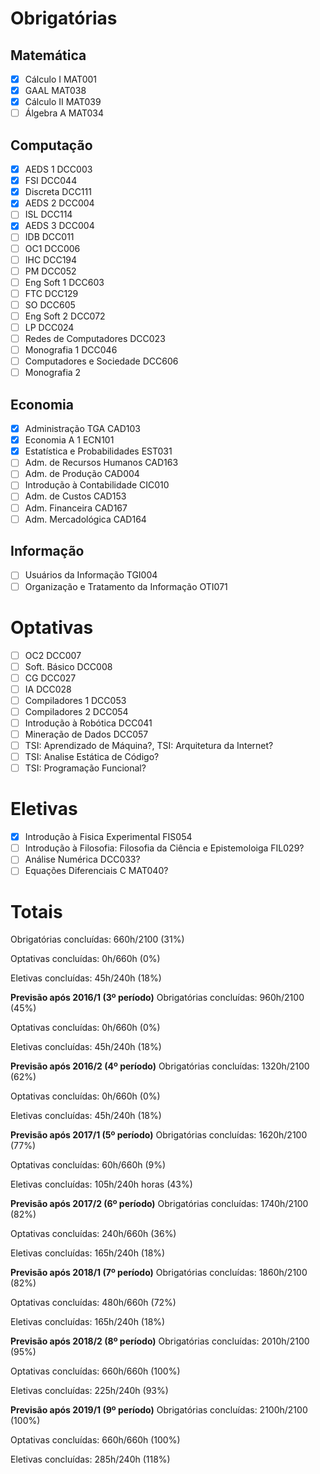 # Obrigatórias
## Matemática
- [x] Cálculo I MAT001
- [x] GAAL MAT038
- [x] Cálculo II MAT039
- [ ] Álgebra A MAT034

## Computação
- [x] AEDS 1 DCC003
- [x] FSI DCC044
- [x] Discreta DCC111
- [x] AEDS 2 DCC004
- [ ] ISL DCC114
- [x] AEDS 3 DCC004
- [ ] IDB DCC011
- [ ] OC1 DCC006
- [ ] IHC DCC194
- [ ] PM DCC052
- [ ] Eng Soft 1 DCC603
- [ ] FTC DCC129
- [ ] SO DCC605
- [ ] Eng Soft 2 DCC072
- [ ] LP DCC024
- [ ] Redes de Computadores DCC023
- [ ] Monografia 1 DCC046
- [ ] Computadores e Sociedade DCC606
- [ ] Monografia 2

## Economia
- [x] Administração TGA CAD103
- [x] Economia A 1 ECN101
- [x] Estatística e Probabilidades EST031
- [ ] Adm. de Recursos Humanos CAD163
- [ ] Adm. de Produção CAD004
- [ ] Introdução à Contabilidade CIC010
- [ ] Adm. de Custos CAD153
- [ ] Adm. Financeira CAD167
- [ ] Adm. Mercadológica CAD164

## Informação
- [ ] Usuários da Informação TGI004
- [ ] Organização e Tratamento da Informação OTI071

# Optativas
- [ ] OC2 DCC007
- [ ] Soft. Básico DCC008
- [ ] CG DCC027
- [ ] IA DCC028
- [ ] Compiladores 1 DCC053
- [ ] Compiladores 2 DCC054
- [ ] Introdução à Robótica DCC041
- [ ] Mineração de Dados DCC057
- [ ] TSI: Aprendizado de Máquina?, TSI: Arquitetura da Internet?
- [ ] TSI: Analise Estática de Código?
- [ ] TSI: Programação Funcional?

# Eletivas
- [x] Introdução à Fisica Experimental FIS054
- [ ] Introdução à Filosofia: Filosofia da Ciência e Epistemoloiga FIL029?
- [ ] Análise Numérica DCC033?
- [ ] Equações Diferenciais C MAT040?

# Totais
Obrigatórias concluídas: 660h/2100 (31%)

Optativas concluídas: 0h/660h (0%)

Eletivas concluídas: 45h/240h (18%)

**Previsão após 2016/1 (3º período)**
Obrigatórias concluídas: 960h/2100 (45%)

Optativas concluídas: 0h/660h (0%)

Eletivas concluídas: 45h/240h (18%)

**Previsão após 2016/2 (4º período)**
Obrigatórias concluídas: 1320h/2100 (62%)

Optativas concluídas: 0h/660h (0%)

Eletivas concluídas: 45h/240h (18%)

**Previsão após 2017/1 (5º período)**
Obrigatórias concluídas: 1620h/2100 (77%)

Optativas concluídas: 60h/660h (9%)

Eletivas concluídas: 105h/240h horas (43%)

**Previsão após 2017/2 (6º período)**
Obrigatórias concluídas: 1740h/2100 (82%)

Optativas concluídas: 240h/660h (36%)

Eletivas concluídas: 165h/240h (18%)

**Previsão após 2018/1 (7º período)**
Obrigatórias concluídas: 1860h/2100 (82%)

Optativas concluídas: 480h/660h (72%)

Eletivas concluídas: 165h/240h (18%)

**Previsão após 2018/2 (8º período)**
Obrigatórias concluídas: 2010h/2100 (95%)

Optativas concluídas: 660h/660h (100%)

Eletivas concluídas: 225h/240h (93%)

**Previsão após 2019/1 (9º período)**
Obrigatórias concluídas: 2100h/2100 (100%)

Optativas concluídas: 660h/660h (100%)

Eletivas concluídas: 285h/240h (118%)
